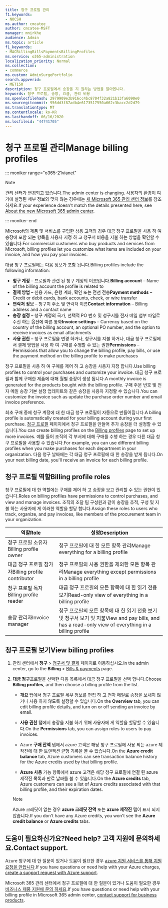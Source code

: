 ```yaml
---
title: 청구 프로필 관리
f1.keywords:
- NOCSH
ms.author: cmcatee
author: cmcatee-MSFT
manager: mnirkhe
audience: Admin
ms.topic: article
f1_keywords:
- MACBillingBillsPaymentsBillingProfiles
ms.service: o365-administration
localization_priority: Normal
ms.collection:
- commerce
ms.custom: AdminSurgePortfolio
search.appverid:
- MET150
description: 청구 프로필에서 송장을 지 원하는 방법을 알아봅니다.
keywords: 청구 프로필, 송장, 요금, 관리 비용
ms.openlocfilehash: 2979909e3b916cc4bc8704f32a821b13fa6090e0
ms.sourcegitcommit: 956dd3f87adb4e6173517550a662c3bacc2d2d79
ms.translationtype: MT
ms.contentlocale: ko-KR
ms.lasthandoff: 06/16/2020
ms.locfileid: "44741705"
---
```

# <a name="manage-billing-profiles"></a><span data-ttu-id="6fc3f-104">청구 프로필 관리</span><span class="sxs-lookup"><span data-stu-id="6fc3f-104">Manage billing profiles</span></span>

::: moniker range="o365-21vianet"

> [!NOTE]
> <span data-ttu-id="6fc3f-105">관리 센터가 변경되고 있습니다.</span><span class="sxs-lookup"><span data-stu-id="6fc3f-105">The admin center is changing.</span></span> <span data-ttu-id="6fc3f-106">사용자의 환경이 여기에 설명된 세부 정보와 맞지 않는 경우에는 [새 Microsoft 365 관리 센터 정보](https://docs.microsoft.com/microsoft-365/admin/microsoft-365-admin-center-preview?view=o365-21vianet)를 참조하세요.</span><span class="sxs-lookup"><span data-stu-id="6fc3f-106">If your experience doesn't match the details presented here, see [About the new Microsoft 365 admin center](https://docs.microsoft.com/microsoft-365/admin/microsoft-365-admin-center-preview?view=o365-21vianet).</span></span>

::: moniker-end

<span data-ttu-id="6fc3f-107">Microsoft의 제품 및 서비스를 구입한 상용 고객의 경우 대금 청구 프로필을 사용 하 여 송장에 포함 되는 항목을 사용자 지정 하 고 청구서 비용을 지불 하는 방법을 확인할 수 있습니다.</span><span class="sxs-lookup"><span data-stu-id="6fc3f-107">For commercial customers who buy products and services from Microsoft, billing profiles let you customize what items are included on your invoice, and how you pay your invoices.</span></span>

<span data-ttu-id="6fc3f-108">대금 청구 프로필에는 다음 정보가 포함 됩니다.</span><span class="sxs-lookup"><span data-stu-id="6fc3f-108">Billing profiles include the following information:</span></span>

- <span data-ttu-id="6fc3f-109">**청구 계정** &ndash; 프로필과 관련 된 청구 계정의 이름입니다.</span><span class="sxs-lookup"><span data-stu-id="6fc3f-109">**Billing account** &ndash; Name of the billing account the profile is related to</span></span>
- <span data-ttu-id="6fc3f-110">**결제 방법** &ndash; 신용 카드, 은행 계좌, 확인 또는 전선 전송</span><span class="sxs-lookup"><span data-stu-id="6fc3f-110">**Payment methods** &ndash; Credit or debit cards, bank accounts, check, or wire transfer</span></span>
- <span data-ttu-id="6fc3f-111">**연락처 정보** &ndash; 청구지 주소 및 연락처 이름</span><span class="sxs-lookup"><span data-stu-id="6fc3f-111">**Contact information** &ndash; Billing address and a contact name</span></span>
- <span data-ttu-id="6fc3f-112">**송장 설정** &ndash; 청구 계정의 국가, 선택적 PO 번호 및 청구서를 전자 메일 첨부 파일로 수신 하는 옵션에 따른 통화</span><span class="sxs-lookup"><span data-stu-id="6fc3f-112">**Invoice settings** &ndash; Currency based on the country of the billing account, an optional PO number, and the option to receive invoices as email attachments</span></span>
- <span data-ttu-id="6fc3f-113">**사용 권한** &ndash; 청구 프로필을 변경 하거나, 청구서를 지불 하거나, 대금 청구 프로필에서 결제 방법을 사용 하 여 구매를 수행할 수 있는 권한</span><span class="sxs-lookup"><span data-stu-id="6fc3f-113">**Permissions** &ndash; Permissions that allow you to change the billing profile, pay bills, or use the payment method on the billing profile to make purchases</span></span>

<span data-ttu-id="6fc3f-114">청구 프로필을 사용 하 여 구매를 제어 하 고 송장을 사용자 지정 합니다.</span><span class="sxs-lookup"><span data-stu-id="6fc3f-114">Use billing profiles to control your purchases and customize your invoice.</span></span> <span data-ttu-id="6fc3f-115">대금 청구 프로필과 함께 구매한 제품에 대해 월별 송장이 생성 됩니다.</span><span class="sxs-lookup"><span data-stu-id="6fc3f-115">A monthly invoice is generated for the products bought with the billing profile.</span></span> <span data-ttu-id="6fc3f-116">구매 주문 번호 및 전자 메일 송장 기본 설정 업데이트와 같은 송장을 사용자 지정할 수 있습니다.</span><span class="sxs-lookup"><span data-stu-id="6fc3f-116">You can customize the invoice such as update the purchase order number and email invoice preference.</span></span>

<span data-ttu-id="6fc3f-117">최초 구매 중에 청구 계정에 대 한 대금 청구 프로필이 자동으로 만들어집니다.</span><span class="sxs-lookup"><span data-stu-id="6fc3f-117">A billing profile is automatically created for your billing account during your first purchase.</span></span> <span data-ttu-id="6fc3f-118"><a href="https://go.microsoft.com/fwlink/p/?linkid=2103629" target="_blank">청구 프로필</a> 페이지에서 청구 프로필을 만들어 추가 송장을 더 설정할 수 있습니다.</span><span class="sxs-lookup"><span data-stu-id="6fc3f-118">You can create billing profiles on the <a href="https://go.microsoft.com/fwlink/p/?linkid=2103629" target="_blank">Billing profiles</a> page to set up more invoices.</span></span> <span data-ttu-id="6fc3f-119">예를 들어 조직의 각 부서에 대해 구매를 수행 하는 경우 다른 대금 청구 프로필을 사용할 수 있습니다.</span><span class="sxs-lookup"><span data-stu-id="6fc3f-119">For example, you can use different billing profiles when you make purchases for each department in your organization.</span></span> <span data-ttu-id="6fc3f-120">다음 청구 날짜에는 각 대금 청구 프로필에 대 한 송장을 받게 됩니다.</span><span class="sxs-lookup"><span data-stu-id="6fc3f-120">On your next billing date, you'll receive an invoice for each billing profile.</span></span>

## <a name="billing-profile-roles"></a><span data-ttu-id="6fc3f-121">청구 프로필 역할</span><span class="sxs-lookup"><span data-stu-id="6fc3f-121">Billing profile roles</span></span>

<span data-ttu-id="6fc3f-122">청구 프로필에 대 한 역할에는 구매를 제어 하 고 송장을 보고 관리할 수 있는 권한이 있습니다.</span><span class="sxs-lookup"><span data-stu-id="6fc3f-122">Roles on billing profiles have permissions to control purchases, and view and manage invoices.</span></span> <span data-ttu-id="6fc3f-123">조직의 조달 팀 구성원과 같이 송장을 추적, 구성 및 지불 하는 사용자에 게 이러한 역할을 할당 합니다.</span><span class="sxs-lookup"><span data-stu-id="6fc3f-123">Assign these roles to users who track, organize, and pay invoices, like members of the procurement team in your organization.</span></span>

| <span data-ttu-id="6fc3f-124">역할</span><span class="sxs-lookup"><span data-stu-id="6fc3f-124">Role</span></span>                          | <span data-ttu-id="6fc3f-125">설명</span><span class="sxs-lookup"><span data-stu-id="6fc3f-125">Description</span></span>                                                                       |
|-----------------------------  |---------------------------------------------------------------------------------  |
| <span data-ttu-id="6fc3f-126">청구 프로필 소유자</span><span class="sxs-lookup"><span data-stu-id="6fc3f-126">Billing profile owner</span></span>         | <span data-ttu-id="6fc3f-127">청구 프로필에 대 한 모든 항목 관리</span><span class="sxs-lookup"><span data-stu-id="6fc3f-127">Manage everything for a billing profile</span></span>                                           |
| <span data-ttu-id="6fc3f-128">대금 청구 프로필 참가자</span><span class="sxs-lookup"><span data-stu-id="6fc3f-128">Billing profile contributor</span></span>   | <span data-ttu-id="6fc3f-129">청구 프로필의 사용 권한을 제외한 모든 항목 관리</span><span class="sxs-lookup"><span data-stu-id="6fc3f-129">Manage everything except permissions in a billing profile</span></span>                         |
| <span data-ttu-id="6fc3f-130">청구 프로필 독자</span><span class="sxs-lookup"><span data-stu-id="6fc3f-130">Billing profile reader</span></span>        | <span data-ttu-id="6fc3f-131">대금 청구 프로필의 모든 항목에 대 한 읽기 전용 보기</span><span class="sxs-lookup"><span data-stu-id="6fc3f-131">Read-only view of everything in a billing profile</span></span>                                 |
| <span data-ttu-id="6fc3f-132">송장 관리자</span><span class="sxs-lookup"><span data-stu-id="6fc3f-132">Invoice manager</span></span>               | <span data-ttu-id="6fc3f-133">청구 프로필의 모든 항목에 대 한 읽기 전용 보기 및 청구서 보기 및 지불</span><span class="sxs-lookup"><span data-stu-id="6fc3f-133">View and pay bills, and has a read-only view of everything in a billing profile</span></span>   |

## <a name="view-billing-profiles"></a><span data-ttu-id="6fc3f-134">청구 프로필 보기</span><span class="sxs-lookup"><span data-stu-id="6fc3f-134">View billing profiles</span></span>

1. <span data-ttu-id="6fc3f-135">관리 센터에서 **청구** \> <a href="https://go.microsoft.com/fwlink/p/?linkid=2102895" target="_blank">청구서 및 결제</a> 페이지로 이동하십시오.</span><span class="sxs-lookup"><span data-stu-id="6fc3f-135">In the admin center, go to the **Billing** \> <a href="https://go.microsoft.com/fwlink/p/?linkid=2102895" target="_blank">Bills & payments</a> page.</span></span>

2. <span data-ttu-id="6fc3f-136">**대금 청구**프로필을 선택한 다음 목록에서 대금 청구 프로필을 선택 합니다.</span><span class="sxs-lookup"><span data-stu-id="6fc3f-136">Choose **Billing profiles**, and then choose a billing profile from the list.</span></span>

    - <span data-ttu-id="6fc3f-137">**개요** 탭에서 청구 프로필 세부 정보를 편집 하 고 전자 메일로 송장을 보내지 않거나 사용 하지 않도록 설정할 수 있습니다.</span><span class="sxs-lookup"><span data-stu-id="6fc3f-137">On the **Overview** tab, you can edit billing profile details, and turn on or off sending an invoice by email.</span></span>

    - <span data-ttu-id="6fc3f-138">**사용 권한** 탭에서 송장을 지불 하기 위해 사용자에 게 역할을 할당할 수 있습니다.</span><span class="sxs-lookup"><span data-stu-id="6fc3f-138">On the **Permissions** tab, you can assign roles to users to pay invoices.</span></span>

    - <span data-ttu-id="6fc3f-139">Azure **구매 잔액** 탭에서 azure 고객은 해당 청구 프로필에 사용 되는 azure 제작진에 대 한 트랜잭션 균형 기록을 볼 수 있습니다.</span><span class="sxs-lookup"><span data-stu-id="6fc3f-139">On the **Azure credit balance** tab, Azure customers can see transaction balance history for the Azure credits used by that billing profile.</span></span>

    - <span data-ttu-id="6fc3f-140">**Azure 사용** 가능 항목에서 azure 고객은 해당 청구 프로필에 연결 된 azure 제작진 목록과 만료 날짜를 볼 수 있습니다.</span><span class="sxs-lookup"><span data-stu-id="6fc3f-140">On the **Azure credits** tab, Azure customers can see a list of Azure credits associated with that billing profile, and their expiration dates.</span></span>

    > [!NOTE]
    > <span data-ttu-id="6fc3f-141">Azure 크레딧이 없는 경우 **azure 크레딧 잔액** 또는 **azure 제작진** 탭이 표시 되지 않습니다.</span><span class="sxs-lookup"><span data-stu-id="6fc3f-141">If you don't have any Azure credits, you won't see the **Azure credit balance** or **Azure credits** tabs.</span></span>

## <a name="need-help-contact-support"></a><span data-ttu-id="6fc3f-142">도움이 필요하신가요?</span><span class="sxs-lookup"><span data-stu-id="6fc3f-142">Need help?</span></span> <span data-ttu-id="6fc3f-143">고객 지원에 문의하세요.</span><span class="sxs-lookup"><span data-stu-id="6fc3f-143">Contact support.</span></span>

<span data-ttu-id="6fc3f-144">Azure 청구에 대 한 질문이 있거나 도움이 필요한 경우 <a href="https://portal.azure.com/#blade/Microsoft_Azure_Support/HelpAndSupportBlade/newsupportrequest" target="_blank">azure 지원 서비스를 통해 지원 요청을 만듭니다</a>.</span><span class="sxs-lookup"><span data-stu-id="6fc3f-144">If you have questions or need help with your Azure charges, <a href="https://portal.azure.com/#blade/Microsoft_Azure_Support/HelpAndSupportBlade/newsupportrequest" target="_blank">create a support request with Azure support</a>.</span></span>

<span data-ttu-id="6fc3f-145">Microsoft 365 관리 센터에서 청구 프로필에 대 한 질문이 있거나 도움이 필요한 경우 [비즈니스 제품 지원에 문의 하세요](https://docs.microsoft.com/office365/admin/contact-support-for-business-products).</span><span class="sxs-lookup"><span data-stu-id="6fc3f-145">If you have questions or need help with your billing profile in Microsoft 365 admin center, [contact support for business products](https://docs.microsoft.com/office365/admin/contact-support-for-business-products).</span></span>
